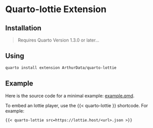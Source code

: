 # Quarto-lottie Extension

## Installation

> Requires Quarto Version 1.3.0 or later...

## Using

``` bash
quarto install extension ArthurData/quarto-lottie
```

## Example

Here is the source code for a minimal example: [example.qmd](example.qmd).

To embed an lottie player, use the {{< quarto-lottie }} shortcode. For example:

```default
{{< quarto-lottie src=https://lottie.host/<url>.json >}}
```

